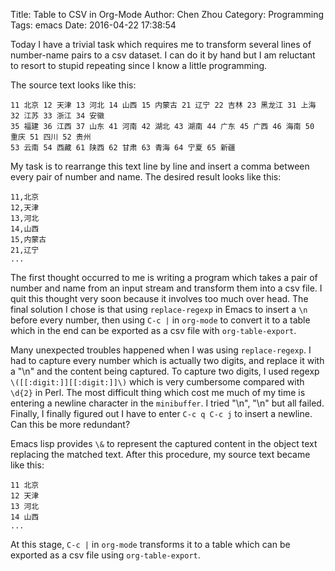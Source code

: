 Title: Table to CSV in Org-Mode
Author: Chen Zhou
Category: Programming
Tags:  emacs
Date: 2016-04-22 17:38:54

Today I have a trivial task which requires me to transform several lines of
number-name pairs to a csv dataset. I can do it by hand but I am reluctant to
resort to stupid repeating since I know a little programming.

The source text looks like this:

	11 北京 12 天津 13 河北 14 山西 15 内蒙古 21 辽宁 22 吉林 23 黑龙江 31 上海 32 江苏 33 浙江 34 安徽
	35 福建 36 江西 37 山东 41 河南 42 湖北 43 湖南 44 广东 45 广西 46 海南 50 重庆 51 四川 52 贵州
	53 云南 54 西藏 61 陕西 62 甘肃 63 青海 64 宁夏 65 新疆

My task is to rearrange this text line by line and insert a comma between every
pair of number and name. The desired result looks like this:

	11,北京
	12,天津
	13,河北
	14,山西
	15,内蒙古
	21,辽宁
	...

The first thought occurred to me is writing a program which takes a pair of
number and name from an input stream and transform them into a csv file. I quit
this thought very soon because it involves too much over head. The final
solution I chose is that using `replace-regexp` in Emacs to insert a `\n` before
every number, then using `C-c |` in `org-mode` to convert it to a table which in
the end can be exported as a csv file with `org-table-export`.

Many unexpected troubles happened when I was using `replace-regexp`. I had to
capture every number which is actually two digits, and replace it with a "\n"
and the content being captured. To capture two digits, I used regexp
`\([[:digit:]][[:digit:]]\)` which is very cumbersome compared with `\d{2}` in
Perl. The most difficult thing which cost me much of my time is entering a
newline character in the `minibuffer`. I tried "\n", "\\n" but all
failed. Finally, I finally figured out I have to enter `C-c q C-c j` to insert a
newline. Can this be more redundant?

Emacs lisp provides `\&` to represent the captured content in the object text
replacing the matched text. After this procedure, my source text became like this:

	11 北京
	12 天津
	13 河北
	14 山西
	...

At this stage, `C-c |` in `org-mode` transforms it to a table which can be
exported as a csv file using `org-table-export`.
